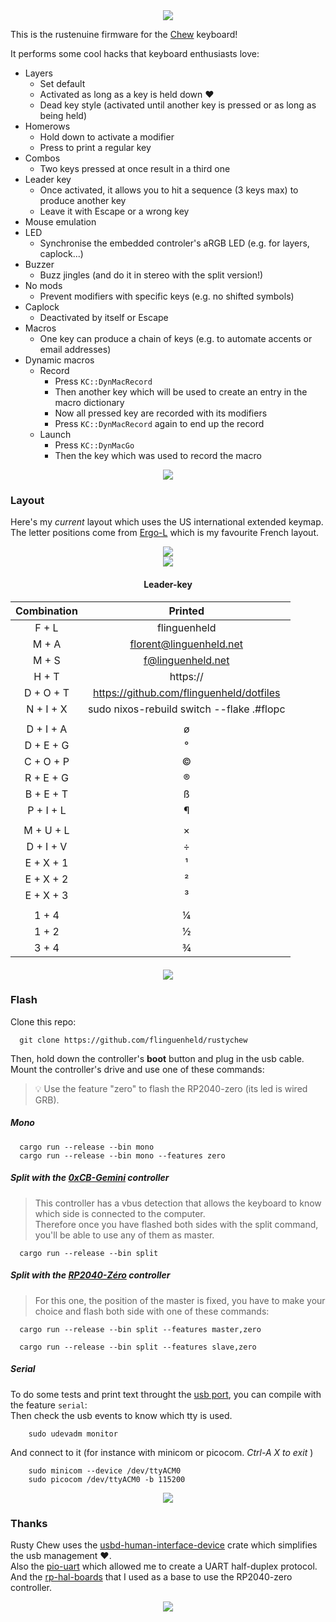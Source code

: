 <div align="center">
    <img src="./images/crab_coffee.png">
</div>

This is the rustenuine firmware for the [Chew](https://github.com/flinguenheld/chew) keyboard!

It performs some cool hacks that keyboard enthusiasts love:

- Layers
    - Set default
    - Activated as long as a key is held down ❤️
    - Dead key style (activated until another key is pressed or as long as being held)
- Homerows
    - Hold down to activate a modifier
    - Press to print a regular key
- Combos
    - Two keys pressed at once result in a third one
- Leader key
    - Once activated, it allows you to hit a sequence (3 keys max) to produce another key
    - Leave it with Escape or a wrong key
- Mouse emulation
- LED
    - Synchronise the embedded controler's aRGB LED (e.g. for layers, caplock...)
- Buzzer
    - Buzz jingles (and do it in stereo with the split version!)
- No mods
    - Prevent modifiers with specific keys (e.g. no shifted symbols)
- Caplock
    - Deactivated by itself or Escape
- Macros
    - One key can produce a chain of keys (e.g. to automate accents or email addresses)
- Dynamic macros
    - Record
        - Press `KC::DynMacRecord`
        - Then another key which will be used to create an entry in the macro dictionary
        - Now all pressed key are recorded with its modifiers
        - Press `KC::DynMacRecord` again to end up the record
    - Launch
        - Press `KC::DynMacGo`
        - Then the key which was used to record the macro

<div align="center">
    <img src="./images/prawns.png">
</div>

### Layout

Here's my *current* layout which uses the US international extended keymap.  
The letter positions come from [Ergo-L](https://ergol.org/) which is my favourite French layout.

<div align="center">
    <img src="./images/layouts.png">
</div>

<div align="center">
    <img src="./images/combos.png">

#### Leader-key

| Combination | Printed |
| :---------: | :-----: |
| F + L       | flinguenheld |
| M + A       | florent@linguenheld.net |
| M + S       | f@linguenheld.net |
| H + T       | https:// |
| D + O + T   | https://github.com/flinguenheld/dotfiles |
| N + I + X   | sudo nixos-rebuild switch --flake .#flopc |
|             |   |
| D + I + A   | ø |
| D + E + G   | ° |
| C + O + P   | © |
| R + E + G   | ® |
| B + E + T   | ß |
| P + I + L   | ¶ |
|             |   |
| M + U + L   | × |
| D + I + V   | ÷ |
| E + X + 1   | ¹ |
| E + X + 2   | ² |
| E + X + 3   | ³ |
|             |   |
| 1 + 4       | ¼ |
| 1 + 2       | ½ |
| 3 + 4       | ¾ |

</div>

<div align="center" style="margin-top: 20px;">
    <img src="./images/prawns.png">
</div>

### Flash

Clone this repo:

```
  git clone https://github.com/flinguenheld/rustychew
```

Then, hold down the controller's **boot** button and plug in the usb cable.  
Mount the controller's drive and use one of these commands:  

> 💡 Use the feature "zero" to flash the RP2040-zero (its led is wired GRB).

##### Mono
```
  cargo run --release --bin mono
  cargo run --release --bin mono --features zero
```

##### Split with the [0xCB-Gemini](https://github.com/0xCB-dev/0xCB-Gemini) controller

>This controller has a vbus detection that allows the keyboard to know which side is
>connected to the computer.  
>Therefore once you have flashed both sides with the split command, you'll be able to use any of them as master.
```
  cargo run --release --bin split
```

##### Split with the [RP2040-Zéro](https://www.waveshare.com/wiki/RP2040-Zero) controller

>For this one, the position of the master is fixed, you have to make your choice and flash both side with one of these commands:

```
  cargo run --release --bin split --features master,zero
```
```
  cargo run --release --bin split --features slave,zero
```

##### Serial

To do some tests and print text throught the [usb port](https://github.com/rust-embedded-community/usbd-serial), you can compile with the feature `serial`:  
Then check the usb events to know which tty is used.  
```
    sudo udevadm monitor
```

And connect to it (for instance with minicom or picocom. *Ctrl-A X to exit* )
```
    sudo minicom --device /dev/ttyACM0
    sudo picocom /dev/ttyACM0 -b 115200
```

<div align="center">
    <img src="./images/prawns.png">
</div>

### Thanks

Rusty Chew uses the [usbd-human-interface-device](https://github.com/dlkj/usbd-human-interface-device) crate which simplifies
the usb management ❤️.  
Also the [pio-uart](https://github.com/Sympatron/pio-uart) which allowed me to create a UART half-duplex protocol.  
And the [rp-hal-boards](https://github.com/rp-rs/rp-hal-boards) that I used as a base to use the RP2040-zero controller.  

<div align="center">
    <img src="./images/crab_back.png">
</div>
